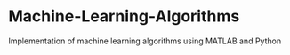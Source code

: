 # Machine-Learning-Algorithms
Implementation of machine learning algorithms using MATLAB and Python
